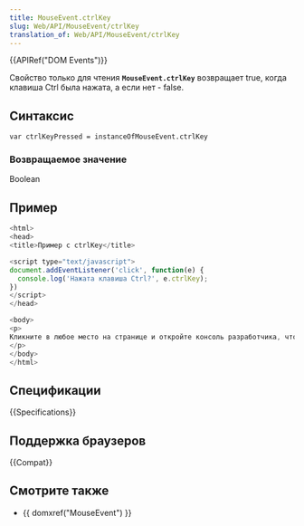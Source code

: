 ```yaml
---
title: MouseEvent.ctrlKey
slug: Web/API/MouseEvent/ctrlKey
translation_of: Web/API/MouseEvent/ctrlKey
---
```

{{APIRef("DOM Events")}}

Свойство только для чтения **`MouseEvent.ctrlKey`** возвращает true, когда клавиша Ctrl была нажата, а если нет - false.

## Синтаксис

```
var ctrlKeyPressed = instanceOfMouseEvent.ctrlKey
```

### Возвращаемое значение

Boolean

## Пример

```js
<html>
<head>
<title>Пример с ctrlKey</title>

<script type="text/javascript">
document.addEventListener('click', function(e) {
  console.log('Нажата клавиша Ctrl?', e.ctrlKey);
})
</script>
</head>

<body>
<p>
Кликните в любое место на странице и откройте консоль разработчика, чтобы узнать - нажата ли клавиша Ctrl?
</p>
</body>
</html>
```

## Спецификации

{{Specifications}}

## Поддержка браузеров

{{Compat}}

## Смотрите также

- {{ domxref("MouseEvent") }}
